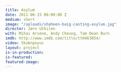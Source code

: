 ```yaml
---
title: Asylum
date: 2011-06-15 00:00:00 Z
medium: short
image: "/uploads/shaheen-baig-casting-asylum.jpg"
director: Jørn Utkilen
with: Mihai Arsene, Andy Cheung, Tam Dean Burn
imdb: http://www.imdb.com/title/tt0463854/
video: 5kubnpoyuc
layout: project
is-in-production: 
is-featured: 
featured-image: 
---
```


